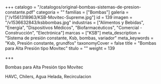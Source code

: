 +++
catalogo = "/catalogos/original-bombas-sistemas-de-presion-constante.pdf"
categoria = ""
familias = ["Bombas"]
galeria = ["/v1561318963/KSB-Movitec-Supreme.jpg"]
id = 139
imagen = "/v1536632843/ksbbombas.jpg"
industrias = ["Alimentos y Bebidas", "Energía", "Dispositivos Médicos", "Biofarmacéuticos", "Comercial - Construcción", "Electrónica"]
marcas = ["KSB"]
meta_description = "Sistema de presión constante, Ksb, bombas, variador"
meta_keywords = "Ksb, Presión constante, grundfos"
taxonomyCover = false
title = "Bombas para Alta Presión tipo Movitec"
titulo = ""
weight = 139

+++
<p>Bombas para Alta Presión tipo Movitec</p>
<p>HAVC, Chilers, Agua Helada, Recirculacion </p>